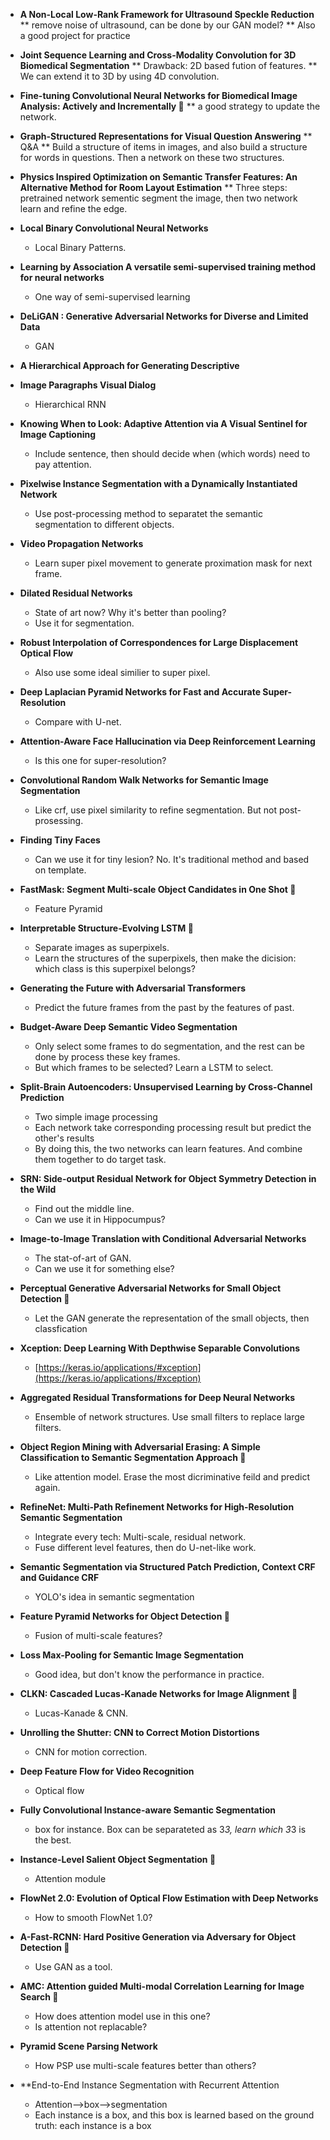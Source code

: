 * **A Non-Local Low-Rank Framework for Ultrasound Speckle Reduction**
    ** remove noise of ultrasound, can be done by our GAN model?
    ** Also a good project for practice
    
* **Joint Sequence Learning and Cross-Modality Convolution for 3D Biomedical
Segmentation**
    ** Drawback: 2D based fution of features.
    ** We can extend it to 3D by using 4D convolution.
* **Fine-tuning Convolutional Neural Networks for Biomedical Image Analysis:
Actively and Incrementally :whale:**
    ** a good strategy to update the network.

* **Graph-Structured Representations for Visual Question Answering**
    ** Q&A
    ** Build a structure of items in images, and also build a structure for words in questions. Then a network
    on these two structures.
* **Physics Inspired Optimization on Semantic Transfer Features: An Alternative
Method for Room Layout Estimation**
    ** Three steps: pretrained network sementic segment the image, then two network learn and refine the edge.
    
* **Local Binary Convolutional Neural Networks**
    *  Local Binary Patterns.
* **Learning by Association A versatile semi-supervised training method for neural networks**
    * One way of semi-supervised learning
    
* **DeLiGAN : Generative Adversarial Networks for Diverse and Limited Data**
    * GAN
* **A Hierarchical Approach for Generating Descriptive**
* **Image Paragraphs Visual Dialog**
    * Hierarchical RNN
    
* **Knowing When to Look: Adaptive Attention via
A Visual Sentinel for Image Captioning**
    * Include sentence, then should decide when (which words) need to pay attention.
    
* **Pixelwise Instance Segmentation with a Dynamically Instantiated Network**
    * Use post-processing method to separatet the semantic segmentation to different objects.
* **Video Propagation Networks**
    * Learn super pixel movement to generate proximation mask for next frame.
    
* **Dilated Residual Networks**
    * State of art now? Why it's better than pooling?
    * Use it for segmentation.
    
* **Robust Interpolation of Correspondences for Large Displacement Optical Flow**
    * Also use some ideal similier to super pixel.
    
* **Deep Laplacian Pyramid Networks for Fast and Accurate Super-Resolution**
    * Compare with U-net.
    
* **Attention-Aware Face Hallucination via Deep Reinforcement Learning**
    * Is this one for super-resolution?
    
* **Convolutional Random Walk Networks for Semantic Image Segmentation**
    * Like crf, use pixel similarity to refine segmentation. But not post-prosessing.
* **Finding Tiny Faces**
    * Can we use it for tiny lesion? No. It's traditional method and based on template.
    
* **FastMask: Segment Multi-scale Object Candidates in One Shot :whale:**
    * Feature Pyramid
    
* **Interpretable Structure-Evolving LSTM :honeybee:**
    * Separate images as superpixels.
    * Learn the structures of the superpixels, then make the dicision: which class is this superpixel belongs?
    
* **Generating the Future with Adversarial Transformers**
    * Predict the future frames from the past by the features of past.
    
* **Budget-Aware Deep Semantic Video Segmentation**
    * Only select some frames to do segmentation, and the rest can be done by process these key frames.
    * But which frames to be selected? Learn a LSTM to select.
    
* **Split-Brain Autoencoders: Unsupervised Learning by Cross-Channel Prediction**
    * Two simple image processing
    * Each network take corresponding processing result but predict the other's results
    * By doing this, the two networks can learn features. And combine them together to do target task.
    
* **SRN: Side-output Residual Network for Object Symmetry Detection in the Wild**
    * Find out the middle line.
    * Can we use it in Hippocumpus?
    
* **Image-to-Image Translation with Conditional Adversarial Networks**
    * The stat-of-art of GAN.
    * Can we use it for something else?
    
* **Perceptual Generative Adversarial Networks for Small Object Detection :whale:**
   * Let the GAN generate the representation of the small objects, then classfication
   
* **Xception: Deep Learning With Depthwise Separable Convolutions**
    * [https://keras.io/applications/#xception](https://keras.io/applications/#xception)

* **Aggregated Residual Transformations for Deep Neural Networks**
    * Ensemble of network structures. Use small filters to replace large filters.
    
* **Object Region Mining with Adversarial Erasing: A Simple Classification to
Semantic Segmentation Approach :whale:**
    * Like attention model. Erase the most dicriminative feild and predict again.
    
* **RefineNet: Multi-Path Refinement Networks
for High-Resolution Semantic Segmentation**
    * Integrate every tech: Multi-scale, residual network.
    * Fuse different level features, then do U-net-like work.
   
* **Semantic Segmentation via Structured Patch Prediction, Context CRF and
Guidance CRF**
    * YOLO's idea in semantic segmentation
    
* **Feature Pyramid Networks for Object Detection :whale:**
    * Fusion of multi-scale features?
    
* **Loss Max-Pooling for Semantic Image Segmentation**
    * Good idea, but don't know the performance in practice.
    
* **CLKN: Cascaded Lucas-Kanade Networks for Image Alignment :honeybee:**
    * Lucas-Kanade & CNN.
    
* **Unrolling the Shutter: CNN to Correct Motion Distortions**
    * CNN for motion correction.
    
* **Deep Feature Flow for Video Recognition**
    * Optical flow
    
* **Fully Convolutional Instance-aware Semantic Segmentation**
    * box for instance. Box can be separateted as 3*3, learn which 3*3 is the best.
    
* **Instance-Level Salient Object Segmentation :whale:**
    * Attention module

* **FlowNet 2.0: Evolution of Optical Flow Estimation with Deep Networks**
    * How to smooth FlowNet 1.0?
    
* **A-Fast-RCNN: Hard Positive Generation via Adversary for Object Detection :whale:**
    * Use GAN as a tool.

* **AMC: Attention guided Multi-modal Correlation Learning for Image Search :whale:**
    * How does attention model use in this one?
    * Is attention not replacable?
    
* **Pyramid Scene Parsing Network**
    * How PSP use multi-scale features better than others?
    
* **End-to-End Instance Segmentation with Recurrent Attention
    * Attention-->box-->segmentation
    * Each instance is a box, and this box is learned based on the ground truth: each instance is a box
